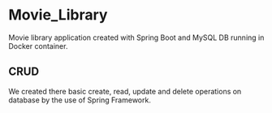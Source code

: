 # Movie_Library
Movie library application created with Spring Boot and MySQL DB running in Docker container.

## CRUD
We created there basic create, read, update and delete operations on database by the use of Spring Framework.

